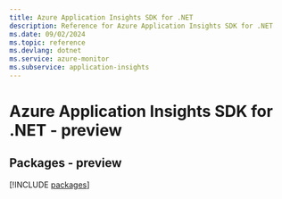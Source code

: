 ```yaml
---
title: Azure Application Insights SDK for .NET
description: Reference for Azure Application Insights SDK for .NET
ms.date: 09/02/2024
ms.topic: reference
ms.devlang: dotnet
ms.service: azure-monitor
ms.subservice: application-insights
---
```

# Azure Application Insights SDK for .NET - preview
## Packages - preview
[!INCLUDE [packages](application-insights-index.md)]